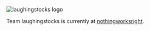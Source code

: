 ![laughingstocks logo](https://avatars3.githubusercontent.com/t/2124725)  

Team laughingstocks is currently at [nothingworksright](https://www.nothingworksright.io).  
